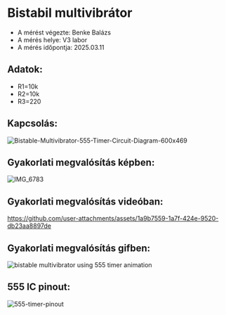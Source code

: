 # Bistabil multivibrátor

- A mérést végezte: Benke Balázs
- A mérés helye: V3 labor
- A mérés időpontja: 2025.03.11

## Adatok:
- R1=10k
- R2=10k
- R3=220

## Kapcsolás:
![Bistable-Multivibrator-555-Timer-Circuit-Diagram-600x469](https://github.com/user-attachments/assets/a0dd9fe3-13d0-4d42-853b-a7419590aba3)

## Gyakorlati megvalósítás képben:
![IMG_6783](https://github.com/user-attachments/assets/ab3aac05-0e78-408c-8bab-37d3636188bf)

## Gyakorlati megvalósítás videóban:
https://github.com/user-attachments/assets/1a9b7559-1a7f-424e-9520-db23aa8897de

## Gyakorlati megvalósítás gifben:
![bistable multivibrator using 555 timer animation](https://github.com/user-attachments/assets/d1b865e9-4656-48aa-a09a-b365a54caeda)

## 555 IC pinout:
![555-timer-pinout](https://github.com/user-attachments/assets/f480c60f-0324-4a11-82c5-94a5189ff4be)
